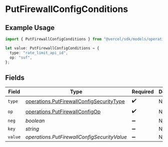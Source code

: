 # PutFirewallConfigConditions

## Example Usage

```typescript
import { PutFirewallConfigConditions } from "@vercel/sdk/models/operations/putfirewallconfig.js";

let value: PutFirewallConfigConditions = {
  type: "rate_limit_api_id",
  op: "suf",
};
```

## Fields

| Field                                                                                                | Type                                                                                                 | Required                                                                                             | Description                                                                                          |
| ---------------------------------------------------------------------------------------------------- | ---------------------------------------------------------------------------------------------------- | ---------------------------------------------------------------------------------------------------- | ---------------------------------------------------------------------------------------------------- |
| `type`                                                                                               | [operations.PutFirewallConfigSecurityType](../../models/operations/putfirewallconfigsecuritytype.md) | :heavy_check_mark:                                                                                   | N/A                                                                                                  |
| `op`                                                                                                 | [operations.PutFirewallConfigOp](../../models/operations/putfirewallconfigop.md)                     | :heavy_check_mark:                                                                                   | N/A                                                                                                  |
| `neg`                                                                                                | *boolean*                                                                                            | :heavy_minus_sign:                                                                                   | N/A                                                                                                  |
| `key`                                                                                                | *string*                                                                                             | :heavy_minus_sign:                                                                                   | N/A                                                                                                  |
| `value`                                                                                              | *operations.PutFirewallConfigSecurityValue*                                                          | :heavy_minus_sign:                                                                                   | N/A                                                                                                  |